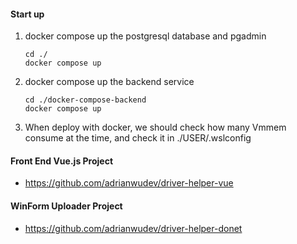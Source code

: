 #### Start up
1. docker compose up the postgresql database and pgadmin
   ``` 
   cd ./ 
   docker compose up
   ```

2. docker compose up the backend service 
   ```
   cd ./docker-compose-backend 
   docker compose up
   ```

3. When deploy with docker, we should check how many Vmmem consume at the time, and check it in ./USER/.wslconfig


#### Front End Vue.js Project
   - https://github.com/adrianwudev/driver-helper-vue
#### WinForm Uploader Project
   - https://github.com/adrianwudev/driver-helper-donet